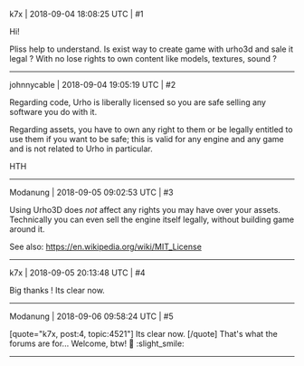 k7x | 2018-09-04 18:08:25 UTC | #1

Hi!

Pliss help to understand.
Is exist way to create game with urho3d and sale it legal ?
With no lose rights to own content like models, textures, sound ?

-------------------------

johnnycable | 2018-09-04 19:05:19 UTC | #2

Regarding code, Urho is liberally licensed so you are safe selling any software you do with it.

Regarding assets, you have to own any right to them or be legally entitled to use them if you want to be safe; this is valid for any engine and any game and is not related to Urho in particular.

HTH

-------------------------

Modanung | 2018-09-05 09:02:53 UTC | #3

Using Urho3D does _not_ affect any rights you may have over your assets.
Technically you can even sell the engine itself legally, without building game around it.

See also:
https://en.wikipedia.org/wiki/MIT_License

-------------------------

k7x | 2018-09-05 20:13:48 UTC | #4

Big thanks !
Its clear now.

-------------------------

Modanung | 2018-09-06 09:58:24 UTC | #5

[quote="k7x, post:4, topic:4521"]
Its clear now.
[/quote]
That's what the forums are for...
Welcome, btw! :confetti_ball: :slight_smile:

-------------------------

